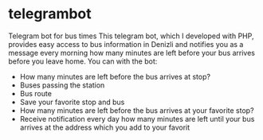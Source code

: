 # telegrambot
Telegram bot for bus times
This telegram bot, which I developed with PHP, provides easy access to bus information in Denizli and notifies you as a message every morning how many minutes are left before your bus arrives before you leave home. You can with the bot: 

- How many minutes are left before the bus arrives at stop?
- Buses passing the station
- Bus route
- Save your favorite stop and bus
- How many minutes are left before the bus arrives at your favorite stop?
- Receive notification every day how many minutes are left until your bus arrives at the address which you add to your favorit
